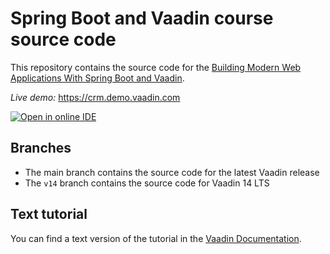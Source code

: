 # Spring Boot and Vaadin course source code

This repository contains the source code for the [Building Modern Web Applications With Spring Boot and Vaadin](https://vaadin.com/docs/v14/flow/tutorials/in-depth-course).

*Live demo:* https://crm.demo.vaadin.com

[![Open in online IDE ](https://img.shields.io/badge/Gitpod-Ready--to--Code-blue?logo=gitpod)](https://gitpod.io/#https://github.com/vaadin/flow-crm-tutorial/tree/v14) 

## Branches

- The main branch contains the source code for the latest Vaadin release
- The `v14` branch contains the source code for Vaadin 14 LTS


## Text tutorial
You can find a text version of the tutorial in the [Vaadin Documentation](https://vaadin.com/docs/v14/flow/tutorials/in-depth-course).
